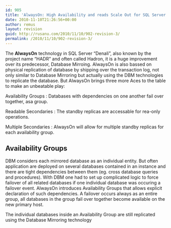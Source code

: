 ```yaml
---
id: 905
title: 'AlwaysOn: High Availability and reads Scale Out for SQL Server &#8220;Denali&#8221;'
date: 2010-11-10T21:26:56+00:00
author: remus
layout: revision
guid: http://rusanu.com/2010/11/10/902-revision-3/
permalink: /2010/11/10/902-revision-3/
---
```

The **AlwaysOn** technology in SQL Server &#8220;Denali&#8221;, also known by the project name &#8220;HADR&#8221; and often called Hadron, it is a huge improvement over its predecessor, Database Mirroing. AlwaysOn is also bassed on physical replication of database by shipping over the transaction log, not only similar to Database Mirroring but actually using the DBM technologies to replicate the database. But AlwaysOn brings three more Aces to the table to make an unbeatable play:

Availability Groups
:   Databases with dependencies on one another fail over together, asa group.

Readable Secondaries
:   The standby replicas are accessable for rea-only operations.

Multiple Secondaries
:   AlwaysOn will allow for multiple standby replicas for each availability group.

## Availability Groups

DBM considers each mirrored database as an individual entity. But often application are deployed on several databases contained in an instance and there are tight dependencies between them (eg. cross database queries and procedures). With DBM one had to set up complicated logic to force failover of all related databases if one individual database was occuring a failover event. AlwaysOn introduces Availability Groups that allows explicit declaration of such dependencies. A failover occurs always as an entire group, all databases in the group fail over together become available on the new primary host.

The individual databases inside an Availability Group are still replicated using the Database Mirroring technology